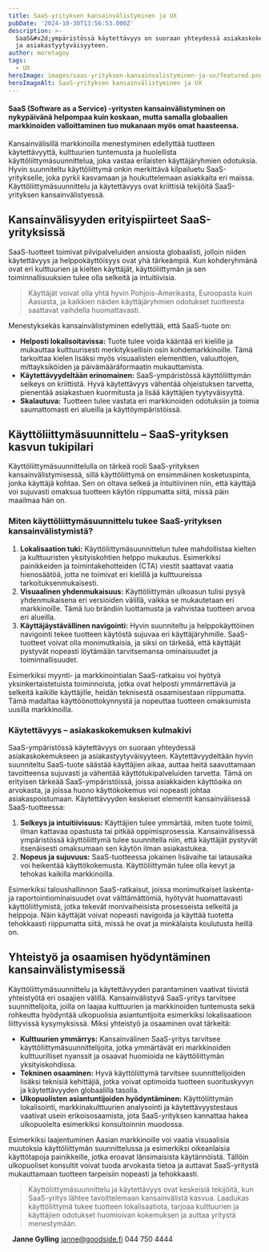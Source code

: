 ```yaml
---
title: SaaS-yrityksen kansainvälistyminen ja UX
pubDate: '2024-10-30T13:56:53.000Z'
description: >-
  SaaS&#x2d;ympäristössä käytettävyys on suoraan yhteydessä asiakaskokemukseen
  ja asiakastyytyväisyyteen.
author: moretagoy
tags:
  - UX
heroImage: images/saas-yrityksen-kansainvalistyminen-ja-ux/featured.png
heroImageAlt: SaaS-yrityksen kansainvälistyminen ja UX
---
```


#### SaaS (**Software as a Service**) -yritysten kansainvälistyminen on nykypäivänä helpompaa kuin koskaan, mutta samalla globaalien markkinoiden valloittaminen tuo mukanaan myös omat haasteensa.

Kansainvälisillä markkinoilla menestyminen edellyttää tuotteen käytettävyyttä, kulttuurien tuntemusta ja huolellista käyttöliittymäsuunnittelua, joka vastaa erilaisten käyttäjäryhmien odotuksia. Hyvin suunniteltu käyttöliittymä onkin merkittävä kilpailuetu SaaS-yritykselle, joka pyrkii kasvamaan ja houkuttelemaan asiakkaita eri maissa. Käyttöliittymäsuunnittelu ja käytettävyys ovat kriittisiä tekijöitä SaaS-yrityksen kansainvälistyessä.

## Kansainvälisyyden erityispiirteet SaaS-yrityksissä

SaaS-tuotteet toimivat pilvipalveluiden ansiosta globaalisti, jolloin niiden käytettävyys ja helppokäyttöisyys ovat yhä tärkeämpiä. Kun kohderyhmänä ovat eri kulttuurien ja kielten käyttäjät, käyttöliittymän ja sen toiminnallisuuksien tulee olla selkeitä ja intuitiivisia.

> Käyttäjät voivat olla yhtä hyvin Pohjois-Amerikasta, Euroopasta kuin Aasiasta, ja kaikkien näiden käyttäjäryhmien odotukset tuotteesta saattavat vaihdella huomattavasti.

Menestyksekäs kansainvälistyminen edellyttää, että SaaS-tuote on:

-   **Helposti lokalisoitavissa:** Tuote tulee voida kääntää eri kielille ja mukauttaa kulttuurisesti merkityksellisin osin kohdemarkkinoille. Tämä tarkoittaa kielen lisäksi myös visuaalisten elementtien, valuuttojen, mittayksiköiden ja päivämääräformaatin mukauttamista.
-   **Käytettävyydeltään erinomainen:** SaaS-ympäristössä käyttöliittymän selkeys on kriittistä. Hyvä käytettävyys vähentää ohjeistuksen tarvetta, pienentää asiakastuen kuormitusta ja lisää käyttäjien tyytyväisyyttä.
-   **Skalautuva:** Tuotteen tulee vastata eri markkinoiden odotuksiin ja toimia saumattomasti eri alueilla ja käyttöympäristöissä.

## Käyttöliittymäsuunnittelu – SaaS-yrityksen kasvun tukipilari

Käyttöliittymäsuunnittelulla on tärkeä rooli SaaS-yrityksen kansainvälistymisessä, sillä käyttöliittymä on ensimmäinen kosketuspinta, jonka käyttäjä kohtaa. Sen on oltava selkeä ja intuitiivinen niin, että käyttäjä voi sujuvasti omaksua tuotteen käytön riippumatta siitä, missä päin maailmaa hän on.

### Miten käyttöliittymäsuunnittelu tukee SaaS-yrityksen kansainvälistymistä?

1.  **Lokalisaation tuki:** Käyttöliittymäsuunnittelun tulee mahdollistaa kielten ja kulttuuristen yksityiskohtien helppo mukautus. Esimerkiksi painikkeiden ja toimintakehotteiden (CTA) viestit saattavat vaatia hienosäätöä, jotta ne toimivat eri kielillä ja kulttuureissa tarkoituksenmukaisesti.
2.  **Visuaalinen yhdenmukaisuus:** Käyttöliittymän ulkoasun tulisi pysyä yhdenmukaisena eri versioiden välillä, vaikka se mukautetaan eri markkinoille. Tämä luo brändiin luottamusta ja vahvistaa tuotteen arvoa eri alueilla.
3.  **Käyttäjäystävällinen navigointi:** Hyvin suunniteltu ja helppokäyttöinen navigointi tekee tuotteen käytöstä sujuvaa eri käyttäjäryhmille. SaaS-tuotteet voivat olla monimutkaisia, ja siksi on tärkeää, että käyttäjät pystyvät nopeasti löytämään tarvitsemansa ominaisuudet ja toiminnallisuudet.

Esimerkiksi myynti- ja markkinointialan SaaS-ratkaisu voi hyötyä yksinkertaistetuista toiminnoista, jotka ovat helposti ymmärrettäviä ja selkeitä kaikille käyttäjille, heidän teknisestä osaamisestaan riippumatta. Tämä madaltaa käyttöönottokynnystä ja nopeuttaa tuotteen omaksumista uusilla markkinoilla.

### Käytettävyys – asiakaskokemuksen kulmakivi

SaaS-ympäristössä käytettävyys on suoraan yhteydessä asiakaskokemukseen ja asiakastyytyväisyyteen. Käytettävyydeltään hyvin suunniteltu SaaS-tuote säästää käyttäjien aikaa, auttaa heitä saavuttamaan tavoitteensa sujuvasti ja vähentää käyttötukipalveluiden tarvetta. Tämä on erityisen tärkeää SaaS-ympäristöissä, joissa asiakkaiden käyttöaika on arvokasta, ja joissa huono käyttökokemus voi nopeasti johtaa asiakaspoistumaan. Käytettävyyden keskeiset elementit kansainvälisessä SaaS-tuotteessa:

1.  **Selkeys ja intuitiivisuus:** Käyttäjien tulee ymmärtää, miten tuote toimii, ilman kattavaa opastusta tai pitkää oppimisprosessia. Kansainvälisessä ympäristössä käyttöliittymä tulee suunnitella niin, että käyttäjät pystyvät itsenäisesti omaksumaan sen käytön ilman asiakastukea.
2.  **Nopeus ja sujuvuus:** SaaS-tuotteessa jokainen lisävaihe tai latausaika voi heikentää käyttökokemusta. Käyttöliittymän tulee olla kevyt ja tehokas kaikilla markkinoilla.

Esimerkiksi taloushallinnon SaaS-ratkaisut, joissa monimutkaiset laskenta- ja raportointiominaisuudet ovat välttämättömiä, hyötyvät huomattavasti käyttöliittymistä, jotka tekevät monivaiheisista prosesseista selkeitä ja helppoja. Näin käyttäjät voivat nopeasti navigoida ja käyttää tuotetta tehokkaasti riippumatta siitä, missä he ovat ja minkälaista koulutusta heillä on.

## Yhteistyö ja osaamisen hyödyntäminen kansainvälistymisessä

Käyttöliittymäsuunnittelu ja käytettävyyden parantaminen vaativat tiivistä yhteistyötä eri osaajien välillä. Kansainvälistyvä SaaS-yritys tarvitsee suunnittelijoita, joilla on laajaa kulttuurien ja markkinoiden tuntemusta sekä rohkeutta hyödyntää ulkopuolisia asiantuntijoita esimerkiksi lokalisaatioon liittyvissä kysymyksissä. Miksi yhteistyö ja osaaminen ovat tärkeitä:

-   **Kulttuurien ymmärrys:** Kansainvälinen SaaS-yritys tarvitsee käyttöliittymäsuunnittelijoita, jotka ymmärtävät eri markkinoiden kulttuurilliset nyanssit ja osaavat huomioida ne käyttöliittymän yksityiskohdissa.
-   **Tekninen osaaminen:** Hyvä käyttöliittymä tarvitsee suunnittelijoiden lisäksi teknisiä kehittäjiä, jotka voivat optimoida tuotteen suorituskyvyn ja käytettävyyden globaalilla tasolla.
-   **Ulkopuolisten asiantuntijoiden hyödyntäminen:** Käyttöliittymän lokalisointi, markkinakulttuurien analysointi ja käytettävyystestaus vaativat usein erikoisosaamista, jota SaaS-yrityksen kannattaa hakea ulkopuolelta esimerkiksi konsultoinnin muodossa.

Esimerkiksi laajentuminen Aasian markkinoille voi vaatia visuaalisia muutoksia käyttöliittymän suunnittelussa ja esimerkiksi oikeanlaisia käyttötapoja painikkeille, jotka eroavat länsimaisista käytännöistä. Tällöin ulkopuoliset konsultit voivat tuoda arvokasta tietoa ja auttavat SaaS-yritystä mukauttamaan tuotteen tarpeisiin nopeasti ja tehokkaasti.

> Käyttöliittymäsuunnittelu ja käytettävyys ovat keskeisiä tekijöitä, kun SaaS-yritys lähtee tavoittelemaan kansainvälistä kasvua. Laadukas käyttöliittymä tukee tuotteen lokalisaatiota, tarjoaa kulttuurien ja käyttäjien odotukset huomioivan kokemuksen ja auttaa yritystä menestymään.

  **Janne Gylling** janne@goodside.fi 044 750 4444